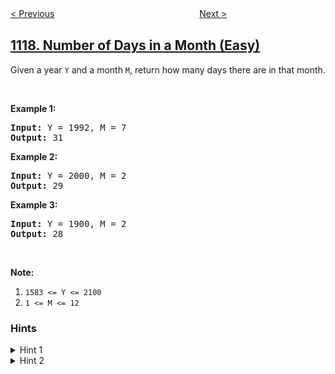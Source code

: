 <!--|This file generated by command(leetcode description); DO NOT EDIT.    |-->
<!--+----------------------------------------------------------------------+-->
<!--|@author    openset <openset.wang@gmail.com>                           |-->
<!--|@link      https://github.com/openset                                 |-->
<!--|@home      https://github.com/openset/leetcode                        |-->
<!--+----------------------------------------------------------------------+-->

[< Previous](https://github.com/openset/leetcode/tree/master/problems/building-h2o "Building H2O")
　　　　　　　　　　　　　　　　
[Next >](https://github.com/openset/leetcode/tree/master/problems/remove-vowels-from-a-string "Remove Vowels from a String")

## [1118. Number of Days in a Month (Easy)](https://leetcode.com/problems/number-of-days-in-a-month "一月有多少天")

<p>Given a year <code>Y</code> and a month <code>M</code>, return how many days there are in that month.</p>

<p>&nbsp;</p>

<p><strong>Example 1:</strong></p>

<pre>
<strong>Input: </strong>Y = <span id="example-input-1-1">1992</span>, M = <span id="example-input-1-2">7</span>
<strong>Output: </strong><span id="example-output-1">31</span>
</pre>

<p><strong>Example 2:</strong></p>

<pre>
<strong>Input: </strong>Y = <span id="example-input-2-1">2000</span>, M = <span id="example-input-2-2">2</span>
<strong>Output: </strong><span id="example-output-2">29</span>
</pre>

<p><strong>Example 3:</strong></p>

<pre>
<strong>Input: </strong>Y = <span id="example-input-3-1">1900</span>, M = <span id="example-input-3-2">2</span>
<strong>Output: </strong><span id="example-output-3">28</span>
</pre>

<p>&nbsp;</p>

<p><strong>Note:</strong></p>

<ol>
	<li><code>1583 &lt;= Y &lt;= 2100</code></li>
	<li><code>1 &lt;= M &lt;= 12</code></li>
</ol>

### Hints
<details>
<summary>Hint 1</summary>
Does February have 28 days or 29 days?
</details>

<details>
<summary>Hint 2</summary>
Think of Leap years.
</details>
